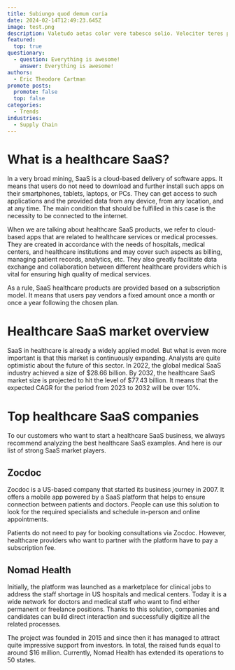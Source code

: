 ```yaml
---
title: Subiungo quod demum curia
date: 2024-02-14T12:49:23.645Z
image: test.png
description: Valetudo aetas color vere tabesco solio. Velociter teres possimus tui cohaero.
featured:
  top: true
questionary:
  - question: Everything is awesome!
    answer: Everything is awesome!
authors:
  - Eric Theodore Cartman
promote posts:
  promote: false
  top: false
categories:
  - Trends
industries:
  - Supply Chain
---
```

# What is a healthcare SaaS?
In a very broad mining, SaaS is a cloud-based delivery of software apps. It means that users do not need to download and further install such apps on their smartphones, tablets, laptops, or PCs. They can get access to such applications and the provided data from any device, from any location, and at any time. The main condition that should be fulfilled in this case is the necessity to be connected to the internet.

When we are talking about healthcare SaaS products, we refer to cloud-based apps that are related to healthcare services or medical processes. They are created in accordance with the needs of hospitals, medical centers, and healthcare institutions and may cover such aspects as billing, managing patient records, analytics, etc. They also greatly facilitate data exchange and collaboration between different healthcare providers which is vital for ensuring high quality of medical services.

As a rule, SaaS healthcare products are provided based on a subscription model. It means that users pay vendors a fixed amount once a month or once a year following the chosen plan.

# Healthcare SaaS market overview

SaaS in healthcare is already a widely applied model. But what is even more important is that this market is continuously expanding. Analysts are quite optimistic about the future of this sector. In 2022, the global medical SaaS industry achieved a size of $28.66 billion. By 2032, the healthcare SaaS market size is projected to hit the level of $77.43 billion. It means that the expected CAGR for the period from 2023 to 2032 will be over 10%.

# Top healthcare SaaS companies
To our customers who want to start a healthcare SaaS business, we always recommend analyzing the best healthcare SaaS examples. And here is our list of strong SaaS market players.

## Zocdoc
Zocdoc is a US-based company that started its business journey in 2007. It offers a mobile app powered by a SaaS platform that helps to ensure connection between patients and doctors. People can use this solution to look for the required specialists and schedule in-person and online appointments.

Patients do not need to pay for booking consultations via Zocdoc. However, healthcare providers who want to partner with the platform have to pay a subscription fee.

## Nomad Health
Initially, the platform was launched as a marketplace for clinical jobs to address the staff shortage in US hospitals and medical centers. Today it is a wide network for doctors and medical staff who want to find either permanent or freelance positions. Thanks to this solution, companies and candidates can build direct interaction and successfully digitize all the related processes.

The project was founded in 2015 and since then it has managed to attract quite impressive support from investors. In total, the raised funds equal to around $16 million. Currently, Nomad Health has extended its operations to 50 states.
